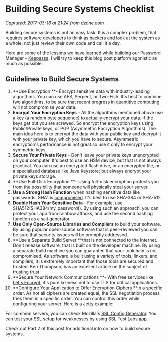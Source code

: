 # Building Secure Systems Checklist

_Captured: 2017-03-16 at 21:24 from [dzone.com](https://dzone.com/articles/building-secure-systems-checklist?edition=283884&utm_source=Daily%20Digest&utm_medium=email&utm_campaign=dd%202017-03-16)_

Building secure systems is not an easy task. It is a complex problem, that requires software developers to think as hackers and look at the system as a whole, not just review their own code and call it a day.

Here are some of the lessons we have learned while building our Password Manager - [Keepassa](https://keepassa.co/). I will try to keep this blog post platform agonistic as much as possible.

## Guidelines to Build Secure Systems

  1. **Use Encryption **\- Encrypt sensitive data with industry-leading algorithms. You can use AES, Serpent, or Two-Fish. It's best to combine two algorithms, to be sure that recent progress in quantitive computing will not compromise your data.
  2. **Encrypt Your Encryption Keys** \- All the algorithms mentioned above use a key (a random byte sequence) to actually encrypt your data. If the keys get out you are screwed. So encrypt the encryption keys using Public/Private keys, or PGP (Asymmetric Encryption Algorithms). The main idea here is to encrypt the data with your public key and decrypt it with your private key, which you have to secure. Asymmetric encryption's performance is not great so use it only to encrypt your symmetric keys.
  3. **Secure Your Private Keys** \- Don't leave your private keys unencrypted on your computer. It's best to use an HSM device, but that is not always practical. You can use an encrypted flash drive, or an encrypted file, or a specialized database like Java Keystore; but always encrypt your private keys storage.
  4. **Use Full-Disk Encryption **\- Using full-disk encryption protects you from the possibility that someone will physically steal your server.
  5. **Use a Strong Hash Function** when hashing sensitive data like passwords. SHA1 is [compromised](https://security.googleblog.com/2017/02/announcing-first-sha1-collision.html). It's best to use SHA-384 or SHA-512.
  6. **Double Hash Your Sensitive Data** \- For example, use SHA512(SHA384(my_password)). By using such an approach, you can protect your app from rainbow attacks, and use the second hashing function as a salt generator.
  7. **Use Only Open-Source Libraries and Compilers** to build your software. By using popular open-source software that is peer-reviewed you can be sure that security issues will be promptly addressed.
  8. **Use a Separate Build Server **that is not connected to the Internet. Don't release software, that is built on the developer machine. By using a separate build machine you can guarantee that your toolchain is not compromised. As software is built using a variety of tools, linkers, and compilers, it is extremely important that those tools are secured and trusted. Ken Thompson, has an excellent article on the subject of [trusting trust](https://www.ece.cmu.edu/~ganger/712.fall02/papers/p761-thompson.pdf).
  9. **Secure Your Network Communications **\- With free services like [Let's Encrypt](https://letsencrypt.org/), it's pure laziness not to use TLS for critical applications.
  10. **Configure Your Application to Offer Encryption Ciphers **in a specific order. As not all ciphers are created equal, the SSL negotiation process tries them in a specific order. You can control this order while configuring your server. Here is a Jetty example:

For common servers, you can check Mozilla's [SSL Config Generator](https://mozilla.github.io/server-side-tls/ssl-config-generator/). You can test your SSL setup for weaknesses by using SSL Test Labs [app](https://www.ssllabs.com/ssltest/).

Check out Part 2 of this post for additional info on how to build secure systems.
